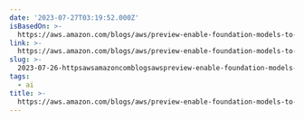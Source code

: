 ```yaml
---
date: '2023-07-27T03:19:52.000Z'
isBasedOn: >-
  https://aws.amazon.com/blogs/aws/preview-enable-foundation-models-to-complete-tasks-with-agents-for-amazon-bedrock/
link: >-
  https://aws.amazon.com/blogs/aws/preview-enable-foundation-models-to-complete-tasks-with-agents-for-amazon-bedrock/
slug: >-
  2023-07-26-httpsawsamazoncomblogsawspreview-enable-foundation-models-to-complete-tasks-with-agents-for-amazon-bedrock
tags:
  - ai
title: >-
  https://aws.amazon.com/blogs/aws/preview-enable-foundation-models-to-complete-tasks-with-agents-for-amazon-bedrock/
---
```



